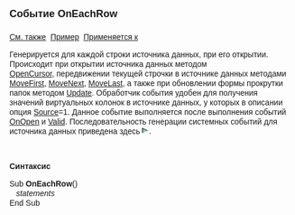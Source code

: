 ﻿<html>
<head>
<title>Системное событие OnEachRow</title>
</head>

<body>

<p><strong><font size="4" face="Arial">Событие OnEachRow<br>
<br>
</font></strong><font face="Arial"><a href="../scriptstproced.html">См. 
также</a>&nbsp; <a href="../Examples/E_OnEachRow.html">Пример</a>&nbsp; <a
href="../Defs/Data.html">Применяется к</a></font></p>

<p class="label"><font face="Arial">Генерируется для каждой строки 
источника данных, при его открытии. Происходит при открытии источника данных 
методом <a href="../Functions/ASDATA/OpenCursor.html">OpenCursor</a>,&nbsp;передвижении 
текущей строчки в источнике данных методами <a
href="../Functions/ASDATA/MoveFirst.html">MoveFirst</a>, <a
href="../Functions/ASDATA/MoveNext.html">MoveNext</a>, <a
href="../Functions/ASDATA/MoveLast.html">MoveLast</a>, а также при обновлении 
формы прокрутки папок методом <a
href="../Functions/FrmPttel/Update.html">Update</a>. Обработчик события удобен 
для получения значений виртуальных колонок в источнике данных, у которых в 
описании опция <a href="../Defs/Data.html">Source</a>=1. Данное событие 
выполняется после выполнения событий <a href="OnOpen.html">OnOpen</a>
и <a href="Valid_Data.html">Valid</a>. Последовательность генерации системных 
событий для источника данных приведена здесь <a href="Events_Sequence_Data.html"><img
src="../../../IMAGES/More.gif" width="12" height="12" alt="More.gif (304 bytes)"
border="0"></a>.</font></p>

<p class="label">&nbsp;</p>

<p class="label"><font face="Arial"><b>Синтаксис</b></font></p>

<p><font face="Arial">Sub <strong>OnEachRow</strong>()<br>
<em>&nbsp;&nbsp; statements</em><br>
End Sub</font></p>

<p class="label">&nbsp;</p>
</body>
</html>
